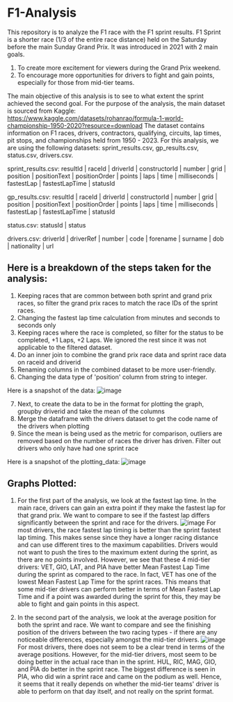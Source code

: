 # F1-Analysis
This repository is to analyze the F1 race with the F1 sprint results. 
F1 Sprint is a shorter race (1/3 of the entire race distance) held on the Saturday before the main Sunday Grand Prix. It was introduced in 2021 with 2 main goals.
1. To create more excitement for viewers during the Grand Prix weekend.
2. To encourage more opportunities for drivers to fight and gain points, especially for those from mid-tier teams. 

The main objective of this analysis is to see to what extent the sprint achieved the second goal. 
For the purpose of the analysis, the main dataset is sourced from Kaggle: https://www.kaggle.com/datasets/rohanrao/formula-1-world-championship-1950-2020?resource=download
The dataset contains information on F1 races, drivers, contractors, qualifying, circuits, lap times, pit stops, and championships held from 1950 - 2023. For this analysis, we are using the following datasets: sprint_results.csv, gp_results.csv, status.csv, drivers.csv.

sprint_results.csv:
resultId | raceId | driverId | constructorId | number | grid | position	| positionText | positionOrder | points | laps | time | milliseconds | fastestLap | fastestLapTime | statusId

gp_results.csv:
resultId | raceId | driverId | constructorId | number | grid | position	| positionText | positionOrder | points | laps | time | milliseconds | fastestLap | fastestLapTime | statusId

status.csv:
statusId | status

drivers.csv:
driverId | driverRef | number | code | forename | surname | dob | nationality | url

## Here is a breakdown of the steps taken for the analysis:
1. Keeping races that are common between both sprint and grand prix races, so filter the grand prix races to match the race IDs of the sprint races.
2. Changing the fastest lap time calculation from minutes and seconds to seconds only
3. Keeping races where the race is completed, so filter for the status to be completed, +1 Laps, +2 Laps. We ignored the rest since it was not applicable to the filtered dataset.
4. Do an inner join to combine the grand prix race data and sprint race data on raceid and driverid
5. Renaming columns in the combined dataset to be more user-friendly.
6. Changing the data type of 'position' column from string to integer.

Here is a snapshot of the data:
![image](https://github.com/akshaygupta96/F1-Analysis/assets/156336449/f4d13cd1-2e99-47dc-8da7-1414834ab1f1)

7. Next, to create the data to be in the format for plotting the graph, groupby driverid and take the mean of the columns
8. Merge the dataframe with the drivers dataset to get the code name of the drivers when plotting
9. Since the mean is being used as the metric for comparison, outliers are removed based on the number of races the driver has driven. Filter out drivers who only have had one sprint race

Here is a snapshot of the plotting_data:
![image](https://github.com/akshaygupta96/F1-Analysis/assets/156336449/7a434865-7327-486e-9412-aaf58bf2e2d8)

## Graphs Plotted:
1. For the first part of the analysis, we look at the fastest lap time. In the main race, drivers can gain an extra point if they make the fastest lap for that grand prix. We want to compare to see if the fastest lap differs significantly between the sprint and race for the drivers.
![image](https://github.com/akshaygupta96/F1-Analysis/assets/156336449/7a40c259-3070-4b52-bc64-bed089d36232)
For most drivers, the race fastest lap timing is better than the sprint fastest lap timing. This makes sense since they have a longer racing distance and can use different tires to the maximum capabilities. Drivers would not want to push the tires to the maximum extent during the sprint, as there are no points involved. However, we see that these 4 mid-tier drivers: VET, GIO, LAT, and PIA have better Mean Fastest Lap Time during the sprint as compared to the race. In fact, VET has one of the lowest Mean Fastest Lap Time for the sprint races. This means that some mid-tier drivers can perform better in terms of Mean Fastest Lap Time and if a point was awarded during the sprint for this, they may be able to fight and gain points in this aspect.

2. In the second part of the analysis, we look at the average position for both the sprint and race. We want to compare and see the finishing position of the drivers between the two racing types - if there are any noticeable differences, especially amongst the mid-tier drivers.
![image](https://github.com/akshaygupta96/F1-Analysis/assets/156336449/d05e8003-b8df-4bae-8df9-719121f4419a)
For most drivers, there does not seem to be a clear trend in terms of the average positions. However, for the mid-tier drivers, most seem to be doing better in the actual race than in the sprint. HUL, RIC, MAG, GIO, and PIA do better in the sprint race. The biggest difference is seen in PIA, who did win a sprint race and came on the podium as well. Hence, it seems that it really depends on whether the mid-tier teams' driver is able to perform on that day itself, and not really on the sprint format.






